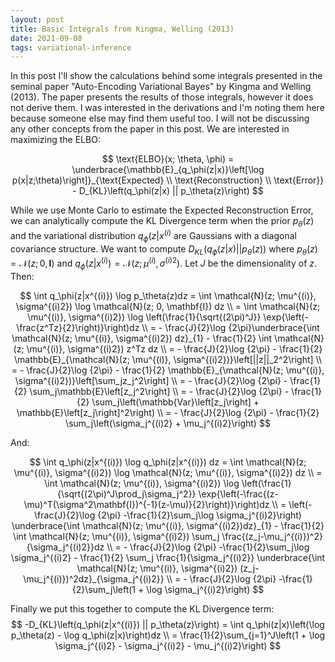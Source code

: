 ```yaml
---
layout: post
title: Basic Integrals from Kingma, Welling (2013)
date: 2021-09-08
tags: variational-inference
---
```

In this post I'll show the calculations behind some integrals presented in the seminal paper "Auto-Encoding Variational Bayes" by Kingma and Welling (2013). The paper presents the results of those integrals, however it does not derive them. I was interested in the derivations and I'm noting them here because someone else may find them useful too. I will not be discussing any other concepts from the paper in this post. We are interested in maximizing the $\text{ELBO}$:

$$
\text{ELBO}(x; \theta, \phi) = \underbrace{\mathbb{E}_{q_\phi(z|x)}\left[\log p(x|z;\theta)\right]}_{\text{Expected} \\ \text{Reconstruction} \\ \text{Error}} - D_{KL}\left(q_\phi(z|x) || p_\theta(z)\right)
$$

While we use Monte Carlo to estimate the Expected Reconstruction Error, we can analytically compute the KL Divergence term when the prior $p_\theta(z)$ and the variational distribution $q_\phi(z|x^{(i)}$ are Gaussians with a diagonal covariance structure. We want to compute $D_{KL}\left(q_\phi(z|x) || p_\theta(z)\right)$ where $p_\theta(z) = \mathcal{N}(z; 0, \mathbf{I})$ and $q_\phi(z|x^{(i)}) = \mathcal{N}(z; \mu^{(i)}, \sigma^{(i)2})$. Let $J$ be the dimensionality of $z$. Then:

$$
\int q_\phi(z|x^{(i)}) \log p_\theta(z)dz = \int \mathcal{N}(z; \mu^{(i)}, \sigma^{(i)2}) \log \mathcal{N}(z; 0, \mathbf{I}) dz \\
= \int \mathcal{N}(z; \mu^{(i)}, \sigma^{(i)2}) \log \left(\frac{1}{\sqrt{(2\pi)^J}} \exp{\left(-\frac{z^Tz}{2}\right)}\right)dz \\
= - \frac{J}{2}\log {2\pi}\underbrace{\int \mathcal{N}(z; \mu^{(i)}, \sigma^{(i)2}) dz}_{1} - \frac{1}{2} \int \mathcal{N}(z; \mu^{(i)}, \sigma^{(i)2}) z^Tz dz \\
= - \frac{J}{2}\log {2\pi} - \frac{1}{2} \mathbb{E}_{\mathcal{N}(z; \mu^{(i)}, \sigma^{(i)2})}\left[||z||_2^2\right] \\
= - \frac{J}{2}\log {2\pi} - \frac{1}{2} \mathbb{E}_{\mathcal{N}(z; \mu^{(i)}, \sigma^{(i)2})}\left[\sum_jz_j^2\right] \\
= - \frac{J}{2}\log {2\pi} - \frac{1}{2} \sum_j\mathbb{E}\left[z_j^2\right] \\
= - \frac{J}{2}\log {2\pi} - \frac{1}{2} \sum_j\left(\mathbb{Var}\left[z_j\right] + \mathbb{E}\left[z_j\right]^2\right) \\
= - \frac{J}{2}\log {2\pi} - \frac{1}{2} \sum_j\left(\sigma_j^{(i)2} + \mu_j^{(i)2}\right)
$$

And:

$$
\int q_\phi(z|x^{(i)}) \log q_\phi(z|x^{(i)}) dz = \int \mathcal{N}(z; \mu^{(i)}, \sigma^{(i)2}) \log \mathcal{N}(z; \mu^{(i)}, \sigma^{(i)2}) dz \\
= \int \mathcal{N}(z; \mu^{(i)}, \sigma^{(i)2}) \log \left(\frac{1}{\sqrt{(2\pi)^J\prod_j\sigma_j^2}} \exp{\left(-\frac{(z-\mu)^T(\sigma^2\mathbf{I})^{-1}(z-\mu)}{2}\right)}\right)dz \\
= \left(- \frac{J}{2}\log {2\pi} -\frac{1}{2}\sum_j\log \sigma_j^{(i)2}\right) \underbrace{\int \mathcal{N}(z; \mu^{(i)}, \sigma^{(i)2})dz}_{1} - \frac{1}{2} \int \mathcal{N}(z; \mu^{(i)}, \sigma^{(i)2}) \sum_j \frac{(z_j-\mu_j^{(i)})^2}{\sigma_j^{(i)2}}dz \\
= - \frac{J}{2}\log {2\pi} -\frac{1}{2}\sum_j\log \sigma_j^{(i)2} - \frac{1}{2} \sum_j \frac{1}{\sigma_j^{(i)2}} \underbrace{\int \mathcal{N}(z; \mu^{(i)}, \sigma^{(i)2})  (z_j-\mu_j^{(i)})^2dz}_{\sigma_j^{(i)2}} \\
= - \frac{J}{2}\log {2\pi} -\frac{1}{2}\sum_j\left(1 + \log \sigma_j^{(i)2}\right)
$$

Finally we put this together to compute the KL Divergence term:
$$
-D_{KL}\left(q_\phi(z|x^{(i)}) || p_\theta(z)\right) = \int q_\phi(z|x)\left(\log p_\theta(z) - \log q_\phi(z|x)\right)dz \\
= \frac{1}{2}\sum_{j=1}^J\left(1 + \log \sigma_j^{(i)2} - \sigma_j^{(i)2} - \mu_j^{(i)2}\right)
$$


